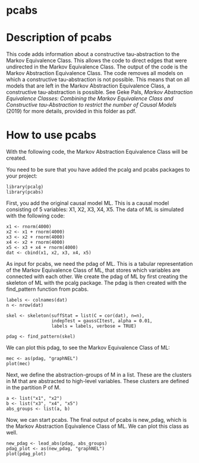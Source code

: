# pcabs

# Description of pcabs
This code adds information about a constructive tau-abstraction to the Markov Equivalence Class. 
This allows the code to direct edges that were undirected in the Markov Equivalence Class. 
The output of the code is the Markov Abstraction Equivalence Class.
The code removes all models on which a constructive tau-abstraction is not possible. This means that on all models that are left in the Markov Abstraction Equivalence Class, a constructive tau-abstraction is possible. 
See Geke Pals, *Markov Abstraction Equivalence Classes: Combining the Markov Equivalence Class and Constructive tau-Abstraction to restrict the number of Causal Models* (2019) for more details, provided in this folder as pdf. 

# How to use pcabs
With the following code, the Markov Abstraction Equivalence Class will be created.

You need to be sure that you have added the pcalg and pcabs packages to your project:
```
library(pcalg)
library(pcabs)
```

First, you add the original causal model ML. This is a causal model consisting of 5 variables: X1, X2, X3, X4, X5. The data of ML is simulated with the following code:

```
x1 <- rnorm(4000)
x2 <- x1 + rnorm(4000)
x3 <- x2 + rnorm(4000)
x4 <- x2 + rnorm(4000)
x5 <- x3 + x4 + rnorm(4000)
dat <- cbind(x1, x2, x3, x4, x5)
```

As input for pcabs, we need the pdag of ML. This is a tabular representation of the Markov Equivalence Class of ML, that stores which variables are connected with each other. We create the pdag of ML by first creating the skeleton of ML with the pcalg package. The pdag is then created with the find_pattern function from pcabs.

```
labels <- colnames(dat)
n <- nrow(dat)

skel <- skeleton(suffStat = list(C = cor(dat), n=n),
                 indepTest = gaussCItest, alpha = 0.01,
                 labels = labels, verbose = TRUE)

pdag <- find_pattern(skel)
```

We can plot this pdag, to see the Markov Equivalence Class of ML:

```
mec <- as(pdag, "graphNEL")
plot(mec)
```

Next, we define the abstraction-groups of M in a list. 
These are the clusters in M that are abstracted to high-level variables. 
These clusters are defined in the partition P of M.

```
a <- list("x1", "x2")
b <- list("x3", "x4", "x5")
abs_groups <- list(a, b)
```

Now, we can start pcabs. The final output of pcabs is new_pdag, which is the Markov Abstraction Equivalence Class of ML. We can plot this class as well.

```
new_pdag <- lead_abs(pdag, abs_groups)
pdag_plot <- as(new_pdag, "graphNEL")
plot(pdag_plot)
```
